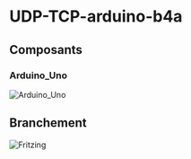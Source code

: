 # UDP-TCP-arduino-b4a

## Composants

### Arduino_Uno
![Arduino_Uno]()

## Branchement

![Fritzing]()